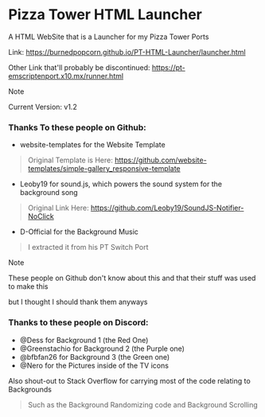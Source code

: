 # Pizza Tower HTML Launcher
A HTML WebSite that is a Launcher for my Pizza Tower Ports

Link: https://burnedpopcorn.github.io/PT-HTML-Launcher/launcher.html

Other Link that'll probably be discontinued: https://pt-emscriptenport.x10.mx/runner.html

> [!NOTE]
> Current Version: v1.2

### Thanks To these people on Github:
- website-templates for the Website Template
> Original Template is Here: https://github.com/website-templates/simple-gallery_responsive-template

- Leoby19 for sound.js, which powers the sound system for the background song
> Original Link Here: https://github.com/Leoby19/SoundJS-Notifier-NoClick

- D-Official for the Background Music
> I extracted it from his PT Switch Port

> [!NOTE]
> These people on Github don't know about this and that their stuff was used to make this
>
> but I thought I should thank them anyways

### Thanks to these people on Discord:
- @Dess for Background 1 (the Red One)
- @Greenstachio for Background 2 (the Purple one)
- @bfbfan26 for Background 3 (the Green one)
- @Nero for the Pictures inside of the TV icons

Also shout-out to Stack Overflow for carrying most of the code relating to Backgrounds
> Such as the Background Randomizing code and Background Scrolling
